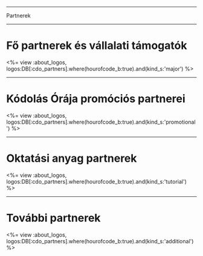 * * *

Partnerek

* * *

# Fő partnerek és vállalati támogatók

<%= view :about_logos, logos:DB[:cdo_partners].where(hourofcode_b:true).and(kind_s:'major') %>

* * *

# Kódolás Órája promóciós partnerei

<%= view :about_logos, logos:DB[:cdo_partners].where(hourofcode_b:true).and(kind_s:'promotional') %>

* * *

# Oktatási anyag partnerek

<%= view :about_logos, logos:DB[:cdo_partners].where(hourofcode_b:true).and(kind_s:'tutorial') %>

* * *

# További partnerek

<%= view :about_logos, logos:DB[:cdo_partners].where(hourofcode_b:true).and(kind_s:'additional') %>